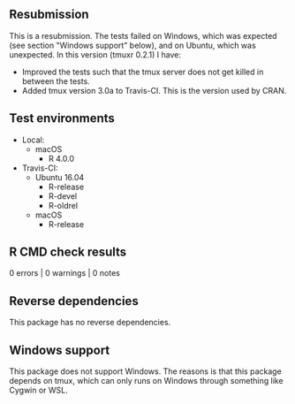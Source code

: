 ## Resubmission
This is a resubmission. The tests failed on Windows, which was expected (see 
section "Windows support" below), and on Ubuntu, which was unexpected. In this
version (tmuxr 0.2.1) I have:

* Improved the tests such that the tmux server does not get killed in between 
  the tests.
* Added tmux version 3.0a to Travis-CI. This is the version used by CRAN.


## Test environments

* Local:
    * macOS
        * R 4.0.0
* Travis-CI:
    * Ubuntu 16.04
        * R-release
        * R-devel
        * R-oldrel
    * macOS
        * R-release


## R CMD check results

0 errors | 0 warnings | 0 notes


## Reverse dependencies

This package has no reverse dependencies.


## Windows support

This package does not support Windows. The reasons is that this package depends
on tmux, which can only runs on Windows through something like Cygwin or WSL.
